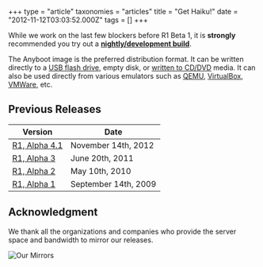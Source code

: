 +++
type = "article"
taxonomies = "articles"
title = "Get Haiku!"
date = "2012-11-12T03:03:52.000Z"
tags = []
+++

While we work on the last few blockers before R1 Beta 1, it is **strongly** recommended you try out a **[nightly/development build](https://download.haiku-os.org/)**.

The Anyboot image is the preferred distribution format. It can be
written directly to a [USB flash drive](/guides/installing/making_haiku_usb_stick),
empty disk, or [written to CD/DVD](/get-haiku/burn-cd) media.
It can also be used directly from various emulators such as [QEMU](https://www.qemu.org/), [VirtualBox](http://virtualbox.org), [VMWare](http://vmware.com), etc.

## Previous Releases

|Version                      |Date               |
|-----------------------------|-------------------|
|[R1, Alpha 4.1](/get-haiku/release-r1a4)|November 14th, 2012|
|[R1, Alpha 3](http://haiku.osuosl.org/releases/r1alpha3/)|June 20th, 2011|
|[R1, Alpha 2](http://haiku.osuosl.org/releases/r1alpha2/)|May 10th, 2010|
|[R1, Alpha 1](http://haiku.osuosl.org/releases/r1alpha1/)|September 14th, 2009|

## Acknowledgment

We thank all the organizations and companies who provide the server space
and bandwidth to mirror our releases.

![Our Mirrors](/files/images/logos/logo_all-download-mirrors.png)
